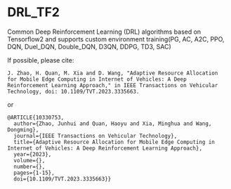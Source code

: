 # DRL_TF2
Common Deep Reinforcement Learning (DRL) algorithms based on Tensorflow2 and supports custom environment training(PG, AC, A2C, PPO, DQN, Duel_DQN, Double_DQN, D3QN, DDPG, TD3, SAC)<br/>

If possible, please cite:<br/>
```
J. Zhao, H. Quan, M. Xia and D. Wang, "Adaptive Resource Allocation for Mobile Edge Computing in Internet of Vehicles: A Deep Reinforcement Learning Approach," in IEEE Transactions on Vehicular Technology, doi: 10.1109/TVT.2023.3335663.
```
or
```
@ARTICLE{10330753,
  author={Zhao, Junhui and Quan, Haoyu and Xia, Minghua and Wang, Dongming},
  journal={IEEE Transactions on Vehicular Technology}, 
  title={Adaptive Resource Allocation for Mobile Edge Computing in Internet of Vehicles: A Deep Reinforcement Learning Approach}, 
  year={2023},
  volume={},
  number={},
  pages={1-15},
  doi={10.1109/TVT.2023.3335663}}
```
